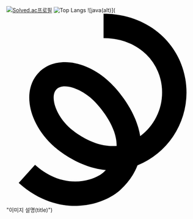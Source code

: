 [![Solved.ac프로필](http://mazassumnida.wtf/api/v2/generate_badge?boj=suhyuk9350)](https://solved.ac/suhyuk9350})
![Top Langs](https://github-readme-stats.vercel.app/api/top-langs/?username=suhyuk0544&layout=compact&theme=dark)
![java(alt)](<svg role="img" viewBox="0 0 24 24" xmlns="http://www.w3.org/2000/svg"><title>Spring</title><path d="M8.563 24c-1.839 0-4.435-.537-7.028-2.87l2.035-2.262c3.636 3.273 7.425 1.98 8.595.888.078-.079.156-.153.234-.23-3.83-.373-6.629-3.086-6.822-3.277-2.933-2.889-3.6-6.808-1.512-8.93s6.015-1.522 8.95 1.357c.257.246 3.116 3.052 3.677 6.605a6.776 6.776 0 002.727-5.426 6.62 6.62 0 00-1.995-4.791c-1.334-1.303-3.222-2.02-5.306-2.02V0c2.88 0 5.519 1.024 7.43 2.882 1.881 1.83 2.917 4.304 2.917 6.973a9.831 9.831 0 01-6.116 9.086c-.416 1.1-1.12 2.117-2.106 3.04-.97.905-2.865 1.908-5.28 2.01-.13.007-.262.009-.4.009zM7.283 9.077c-.425 0-.79.115-1.046.375-.749.762-.275 2.904 1.48 4.633l.008.009c.025.024 2.771 2.687 6.025 2.414v-.005c.015-2.873-2.808-5.597-2.837-5.625l-.02-.019C9.85 9.832 8.37 9.077 7.283 9.077Z"/></svg> "이미지 설명(title)")
<!--
**suhyuk0544/suhyuk0544** is a ✨ _special_ ✨ repository because its `README.md` (this file) appears on your GitHub profile.

Here are some ideas to get you started:

- 🔭 I’m currently working on ...
- 🌱 I’m currently learning ...
- 👯 I’m looking to collaborate on ...
- 🤔 I’m looking for help with ...
- 💬 Ask me about ...
- 📫 How to reach me: ...
- 😄 Pronouns: ...
- ⚡ Fun fact: ...
-->
